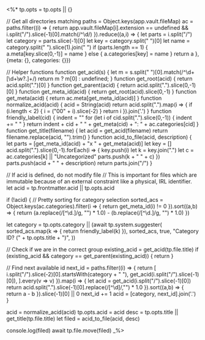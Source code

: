 <%*
tp.opts = tp.opts || {}

// Get all directories matching 
paths = Object.keys(app.vault.fileMap)
ac = paths.filter((i) => {
  return app.vault.fileMap[i].extension == undefined && i.split("/").slice(-1)[0].match(/^\d/)
}).reduce((a,i) => {
  let parts = i.split("/")
  let category = parts.slice(-1)[0]
  let key = category.split(" ")[0]
  let name = category.split(" ").slice(1).join(" ")
  if (parts.length == 1) {
    a.meta[key.slice(0,-1)] = name
  } else {
    a.categories[key] = name
  }
  return a
}, {meta: {}, categories: {}})

// Helper functions
function get_acid(s) {
  let m = s.split(" ")[0].match(/^\d+[\d+\w?\.]+/)
  return m ? m[0] : undefined;
}
function get_root(acid) { return acid.split(".")[0] }
function get_parent(acid) { return acid.split(".").slice(0,-1)[0] }
function get_meta_id(acid) { return get_root(acid).slice(0,-1) }
function get_meta(acid) { return ac.meta[get_meta_id(acid)] }
function normalize_acid(acid) {
  acid = String(acid)
  return acid.split(".").map(i => {
    if (i.length < 2) { i = ("00" + i).slice(-2) }
	return i
  }).join('.')
}
function friendly_label(cid) {
  indent = ""
  for (let i of cid.split(".").slice(0,-1)) {
    indent += "    "
  }
  return indent + cid + " " + get_meta(cid) + ": " + ac.categories[cid]
}
function get_title(filename) {
  let acid = get_acid(filename)
  return filename.replace(acid, "").trim()
}
function acid_to_file(acid, description) {
  let parts = [get_meta_id(acid) + "x " + get_meta(acid)]
  let key = []
  acid.split(".").slice(0,-1).forEach(i => {
    key.push(i)
	let k = key.join(".")
    let c = ac.categories[k] || "Uncategorized"
    parts.push(k + " " + c)
  })
  parts.push(acid + " " + description)
  return parts.join("/")
}

// If acid is defined, do not modify file
// This is important for files which are immutable because of an external constraint like a physical, IRL identifier.
let acid = tp.frontmatter.acid || tp.opts.acid

if (!acid) {
  // Pretty sorting for category selection
  sorted_acs = Object.keys(ac.categories).filter(i => {
    return get_meta_id(i) != 0
  }).sort((a,b) => {
    return (a.replace(/[^\d\.]/g, "") * 1.0) - (b.replace(/[^\d\.]/g, "") * 1.0)
  })

  let category = tp.opts.category || (await tp.system.suggester(
    sorted_acs.map(k => { return friendly_label(k) }),
    sorted_acs,
    true,
    "Category ID? (" + tp.opts.title + ")",
  ))

  // Check if we are in the correct group
  existing_acid = get_acid(tp.file.title)
  if (existing_acid && category == get_parent(existing_acid)) { return }

  // Find next available id
  next_id = paths.filter((i) => {
    return [
      i.split("/").slice(-2)[0].startsWith(category + " "),
	  get_acid(i.split("/").slice(-1)[0]),
    ].every(v => v)
  }).map(i => {
    let acid = get_acid(i.split("/").slice(-1)[0])
    return acid.split(".").slice(-1)[0].replace(/[^\d]/,"") * 1.0
  }).sort((a,b) => { return a - b }).slice(-1)[0] || 0
  next_id += 1
  acid = [category, next_id].join('.')
}

acid = normalize_acid(acid)
tp.opts.acid = acid
desc = tp.opts.title || get_title(tp.file.title)
let filed = acid_to_file(acid, desc)

console.log(filed)
await tp.file.move(filed)
_%>